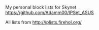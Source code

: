 My personal block lists for Skynet https://github.com/Adamm00/IPSet_ASUS

All lists from http://iplists.firehol.org/
